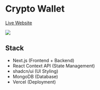 # Crypto Wallet

[Live Website](https://crypto-wallet-livid.vercel.app/)

<img src="/app-demo/portfolio.png">

## Stack
- Next.js (Frontend + Backend)
- React Context API (State Management)
- shadcn/ui (UI Styling)
- MongoDB (Database)
- Vercel (Deployment)
